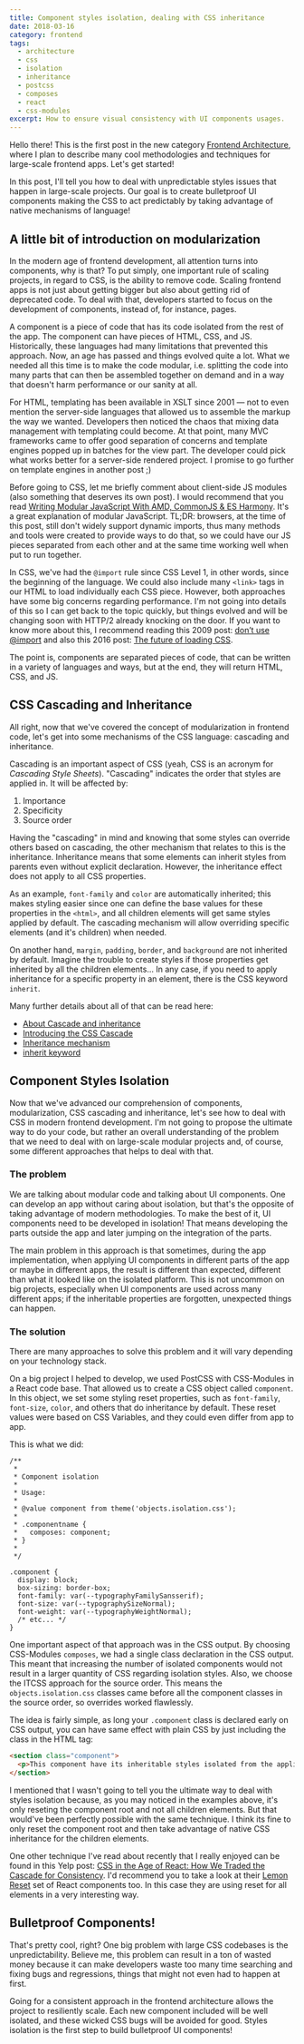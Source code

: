 ```yaml
---
title: Component styles isolation, dealing with CSS inheritance
date: 2018-03-16
category: frontend
tags:
  - architecture
  - css
  - isolation
  - inheritance
  - postcss
  - composes
  - react
  - css-modules
excerpt: How to ensure visual consistency with UI components usages.
---
```


Hello there! This is the first post in the new category [Frontend Architecture](/category/frontend), where I plan to describe many cool methodologies and techniques for large-scale frontend apps. Let's get started!

In this post, I'll tell you how to deal with unpredictable styles issues that happen in large-scale projects. Our goal is to create bulletproof UI components making the CSS to act predictably by taking advantage of native mechanisms of language!

## A little bit of introduction on modularization

In the modern age of frontend development, all attention turns into components, why is that? To put simply, one important rule of scaling projects, in regard to CSS, is the ability to remove code. Scaling frontend apps is not just about getting bigger but also about getting rid of deprecated code. To deal with that, developers started to focus on the development of components, instead of, for instance, pages.

A component is a piece of code that has its code isolated from the rest of the app. The component can have pieces of HTML, CSS, and JS. Historically, these languages had many limitations that prevented this approach. Now, an age has passed and things evolved quite a lot. What we needed all this time is to make the code modular, i.e. splitting the code into many parts that can then be assembled together on demand and in a way that doesn't harm performance or our sanity at all.

For HTML, templating has been available in XSLT since 2001 — not to even mention the server-side languages that allowed us to assemble the markup the way we wanted. Developers then noticed the chaos that mixing data management with templating could become. At that point, many MVC frameworks came to offer good separation of concerns and template engines popped up in batches for the view part. The developer could pick what works better for a server-side rendered project. I promise to go further on template engines in another post ;)

Before going to CSS, let me briefly comment about client-side JS modules (also something that deserves its own post). I would recommend that you read [Writing Modular JavaScript With AMD, CommonJS & ES Harmony](https://addyosmani.com/writing-modular-js/). It's a great explanation of modular JavaScript. TL;DR: browsers, at the time of this post, still don't widely support dynamic imports, thus many methods and tools were created to provide ways to do that, so we could have our JS pieces separated from each other and at the same time working well when put to run together.

In CSS, we've had the `@import` rule since CSS Level 1, in other words, since the beginning of the language. We could also include many `<link>` tags in our HTML to load individually each CSS piece. However, both approaches have some big concerns regarding performance. I'm not going into details of this so I can get back to the topic quickly, but things evolved and will be changing soon with HTTP/2 already knocking on the door. If you want to know more about this, I recommend reading this 2009 post: [don’t use @import](http://www.stevesouders.com/blog/2009/04/09/dont-use-import/) and also this 2016 post: [The future of loading CSS](https://jakearchibald.com/2016/link-in-body/).

The point is, components are separated pieces of code, that can be written in a variety of languages and ways, but at the end, they will return HTML, CSS, and JS.

## CSS Cascading and Inheritance

All right, now that we've covered the concept of modularization in frontend code, let's get into some mechanisms of the CSS language: cascading and inheritance.

Cascading is an important aspect of CSS (yeah, CSS is an acronym for _Cascading Style Sheets_). "Cascading" indicates the order that styles are applied in. It will be affected by:

1. Importance
2. Specificity
3. Source order

Having the "cascading" in mind and knowing that some styles can override others based on cascading, the other mechanism that relates to this is the inheritance. Inheritance means that some elements can inherit styles from parents even without explicit declaration. However, the inheritance effect does not apply to all CSS properties.

As an example, `font-family` and `color` are automatically inherited; this makes styling easier since one can define the base values for these properties in the `<html>`, and all children elements will get same styles applied by default. The cascading mechanism will allow overriding specific elements (and it's children) when needed.

On another hand, `margin`, `padding`, `border`, and `background` are not inherited by default. Imagine the trouble to create styles if those properties get inherited by all the children elements... In any case, if you need to apply inheritance for a specific property in an element, there is the CSS keyword `inherit`.

Many further details about all of that can be read here:

- [About Cascade and inheritance](https://developer.mozilla.org/en-US/docs/Learn/CSS/Introduction_to_CSS/Cascade_and_inheritance)
- [Introducing the CSS Cascade](https://developer.mozilla.org/en-US/docs/Web/CSS/Cascade)
- [Inheritance mechanism](https://developer.mozilla.org/en-US/docs/Web/CSS/inheritance)
- [inherit keyword](https://developer.mozilla.org/en-US/docs/Web/CSS/inherit)

## Component Styles Isolation

Now that we've advanced our comprehension of components, modularization, CSS cascading and inheritance, let's see how to deal with CSS in modern frontend development. I'm not going to propose the ultimate way to do your code, but rather an overall understanding of the problem that we need to deal with on large-scale modular projects and, of course, some different approaches that helps to deal with that.

### The problem

We are talking about modular code and talking about UI components. One can develop an app without caring about isolation, but that's the opposite of taking advantage of modern methodologies. To make the best of it, UI components need to be developed in isolation! That means developing the parts outside the app and later jumping on the integration of the parts.

The main problem in this approach is that sometimes, during the app implementation, when applying UI components in different parts of the app or maybe in different apps, the result is different than expected, different than what it looked like on the isolated platform. This is not uncommon on big projects, especially when UI components are used across many different apps; if the inheritable properties are forgotten, unexpected things can happen.

### The solution

There are many approaches to solve this problem and it will vary depending on your technology stack.

On a big project I helped to develop, we used PostCSS with CSS-Modules in a React code base. That allowed us to create a CSS object called `component`. In this object, we set some styling reset properties, such as `font-family`, `font-size`, `color`, and others that do inheritance by default. These reset values were based on CSS Variables, and they could even differ from app to app.

This is what we did:

```
/**
 *
 * Component isolation
 *
 * Usage:
 *
 * @value component from theme('objects.isolation.css');
 *
 * .componentname {
 *   composes: component;
 * }
 *
 */

.component {
  display: block;
  box-sizing: border-box;
  font-family: var(--typographyFamilySansserif);
  font-size: var(--typographySizeNormal);
  font-weight: var(--typographyWeightNormal);
  /* etc... */
}
```

One important aspect of that approach was in the CSS output. By choosing CSS-Modules `composes`, we had a single class declaration in the CSS output. This meant that increasing the number of isolated components would not result in a larger quantity of CSS regarding isolation styles. Also, we choose the ITCSS approach for the source order. This means the `objects.isolation.css` classes came before all the component classes in the source order, so overrides worked flawlessly.

The idea is fairly simple, as long your `.component` class is declared early on CSS output, you can have same effect with plain CSS by just including the class in the HTML tag:

```html
<section class="component">
  <p>This component have its inheritable styles isolated from the application.</p>
</section>
```

I mentioned that I wasn't going to tell you the ultimate way to deal with styles isolation because, as you may noticed in the examples above, it's only reseting the component root and not all children elements. But that would've been perfectly possible with the same technique. I think its fine to only reset the component root and then take advantage of native CSS inheritance for the children elements.

One other technique I've read about recently that I really enjoyed can be found in this Yelp post: [CSS in the Age of React: How We Traded the Cascade for Consistency](https://engineeringblog.yelp.com/2018/03/css-in-the-age-of-react.html). I'd recommend you to take a look at their [Lemon Reset](https://github.com/Yelp/lemon-reset) set of React components too. In this case they are using reset for all elements in a very interesting way.

## Bulletproof Components!

That's pretty cool, right? One big problem with large CSS codebases is the unpredictability. Believe me, this problem can result in a ton of wasted money because it can make developers waste too many time searching and fixing bugs and regressions, things that might not even had to happen at first.

Going for a consistent approach in the frontend architecture allows the project to resiliently scale. Each new component included will be well isolated, and these wicked CSS bugs will be avoided for good. Styles isolation is the first step to build bulletproof UI components!
